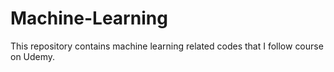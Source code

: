 # Machine-Learning
This repository contains machine learning related codes that I follow course on Udemy.
